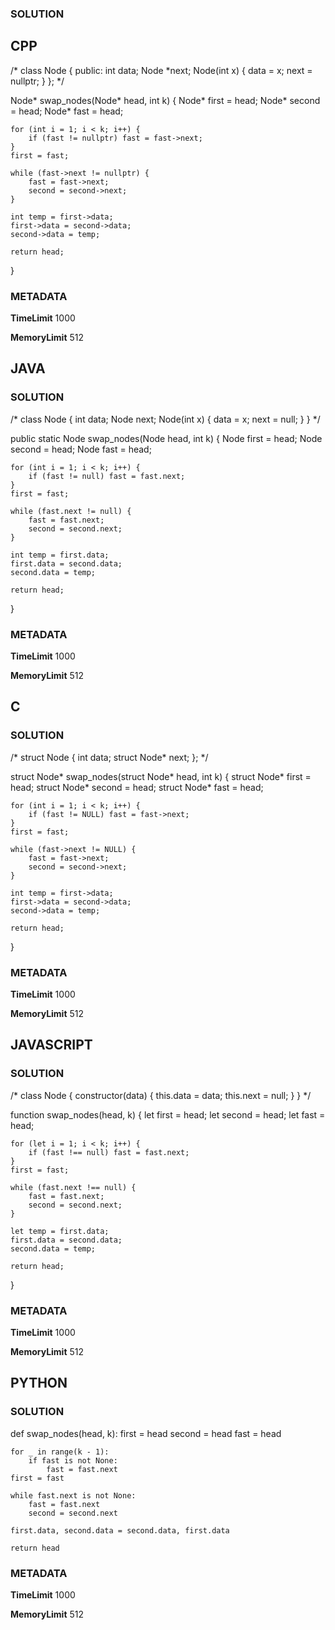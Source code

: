 ### SOLUTION

## CPP


/*
class Node {
  public:
    int data;
    Node *next;
    Node(int x) {
        data = x;
        next = nullptr;
    }
};
*/

Node* swap_nodes(Node* head, int k) {
    Node* first = head;
    Node* second = head;
    Node* fast = head;

    for (int i = 1; i < k; i++) {
        if (fast != nullptr) fast = fast->next;
    }
    first = fast;

    while (fast->next != nullptr) {
        fast = fast->next;
        second = second->next;
    }

    int temp = first->data;
    first->data = second->data;
    second->data = temp;

    return head;
}



### METADATA

**TimeLimit**
1000

**MemoryLimit** 
512

## JAVA

### SOLUTION
/*
class Node {
    int data;
    Node next;
    Node(int x) {
        data = x;
        next = null;
    }
}
*/

public static Node swap_nodes(Node head, int k) {
    Node first = head;
    Node second = head;
    Node fast = head;

    for (int i = 1; i < k; i++) {
        if (fast != null) fast = fast.next;
    }
    first = fast;

    while (fast.next != null) {
        fast = fast.next;
        second = second.next;
    }

    int temp = first.data;
    first.data = second.data;
    second.data = temp;

    return head;
}



### METADATA

**TimeLimit**
1000

**MemoryLimit**
512

## C

### SOLUTION
/*
struct Node {
    int data;
    struct Node* next;
};
*/

struct Node* swap_nodes(struct Node* head, int k) {
    struct Node* first = head;
    struct Node* second = head;
    struct Node* fast = head;

    for (int i = 1; i < k; i++) {
        if (fast != NULL) fast = fast->next;
    }
    first = fast;

    while (fast->next != NULL) {
        fast = fast->next;
        second = second->next;
    }

    int temp = first->data;
    first->data = second->data;
    second->data = temp;

    return head;
}



### METADATA

**TimeLimit**
1000

**MemoryLimit**
512

## JAVASCRIPT

### SOLUTION
/*
class Node {
    constructor(data) {
        this.data = data;
        this.next = null;
    }
}
*/

function swap_nodes(head, k) {
    let first = head;
    let second = head;
    let fast = head;

    for (let i = 1; i < k; i++) {
        if (fast !== null) fast = fast.next;
    }
    first = fast;

    while (fast.next !== null) {
        fast = fast.next;
        second = second.next;
    }

    let temp = first.data;
    first.data = second.data;
    second.data = temp;

    return head;
}


### METADATA

**TimeLimit**
1000

**MemoryLimit**
512

## PYTHON

### SOLUTION


def swap_nodes(head, k):
    first = head
    second = head
    fast = head

    for _ in range(k - 1):
        if fast is not None:
            fast = fast.next
    first = fast

    while fast.next is not None:
        fast = fast.next
        second = second.next

    first.data, second.data = second.data, first.data

    return head


### METADATA

**TimeLimit**
1000

**MemoryLimit**
512